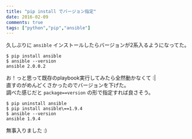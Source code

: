 ```yaml
---
title: "pip install でバージョン指定"
date: 2016-02-09
comments: true
tags: ["python","pip","ansible"]
---
```


久しぶりに `ansible` インストールしたらバージョンが2系入るようになってた。

```
$ pip install ansible
$ ansible --version
ansible 2.0.0.2
```

お！っと思って既存のplaybook実行してみたら全然動かなくて :|  
直すのがめんどくさかったのでバージョンを下げた。  
調べた感じだと `package==version` の形で指定すれば良さそう。

```
$ pip uninstall ansible
$ pip install ansible\==1.9.4
$ ansible --version
ansible 1.9.4
```

無事入りました :)
